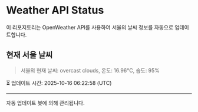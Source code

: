 
# Weather API Status

이 리포지토리는 OpenWeather API를 사용하여 서울의 날씨 정보를 자동으로 업데이트합니다.

## 현재 서울 날씨
> 서울의 현재 날씨: overcast clouds, 온도: 16.96°C, 습도: 95%

⏳ 업데이트 시간: 2025-10-16 06:22:58 (UTC)

---
자동 업데이트 봇에 의해 관리됩니다.
